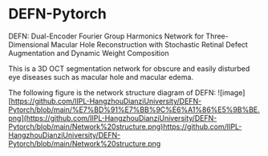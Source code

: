 # DEFN-Pytorch
DEFN: Dual-Encoder Fourier Group Harmonics Network for Three-Dimensional Macular Hole Reconstruction with Stochastic Retinal Defect Augmentation and Dynamic Weight Composition 

This is a 3D OCT segmentation network for obscure and easily disturbed eye diseases such as macular hole and macular edema.

The following figure is the network structure diagram of DEFN:
![image][https://github.com/IIPL-HangzhouDianziUniversity/DEFN-Pytorch/blob/main/%E7%BD%91%E7%BB%9C%E6%A1%86%E5%9B%BE.png](https://github.com/IIPL-HangzhouDianziUniversity/DEFN-Pytorch/blob/main/Network%20structure.png)https://github.com/IIPL-HangzhouDianziUniversity/DEFN-Pytorch/blob/main/Network%20structure.png
